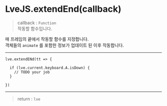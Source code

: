 # LveJS.extendEnd(callback)

> callback : `Function`  
  작동할 함수입니다.

매 프레임의 끝에서 작동할 함수를 지정합니다.  
객체들의 `animate` 를 포함한 정보가 업데이트 된 이후 작동합니다.

---

```
lve.extendENd(tt => {

  if (lve.current.keyboard.A.isDown) {
    // TODO your job
  }

})
```

---

> return : `lve`